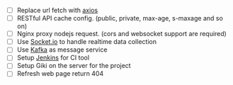 - [ ] Replace url fetch with [axios](https://github.com/axios/axios)
- [ ] RESTful API cache config. (public, private, max-age, s-maxage and so on)
- [ ] Nginx proxy nodejs request. (cors and websocket support are required)
- [ ] Use [Socket.io](https://socket.io/) to handle realtime data collection
- [ ] Use [Kafka](https://kafka.apache.org/) as message service
- [ ] Setup [Jenkins](https://jenkins.io/) for CI tool
- [ ] Setup Giki on the server for the project
- [ ] Refresh web page return 404